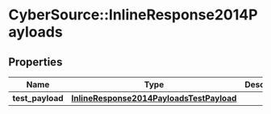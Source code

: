 # CyberSource::InlineResponse2014Payloads

## Properties
Name | Type | Description | Notes
------------ | ------------- | ------------- | -------------
**test_payload** | [**InlineResponse2014PayloadsTestPayload**](InlineResponse2014PayloadsTestPayload.md) |  | [optional] 


